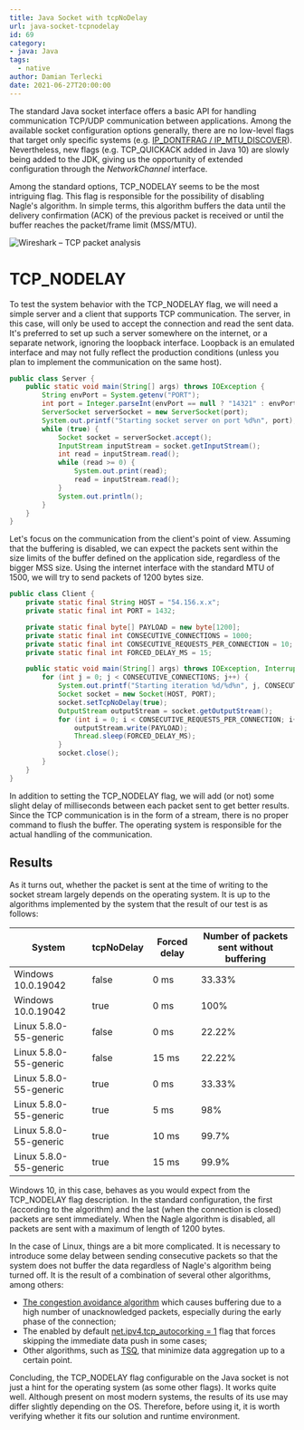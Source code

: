 ```yaml
---
title: Java Socket with tcpNoDelay
url: java-socket-tcpnodelay
id: 69
category:
- java: Java
tags:
  - native
author: Damian Terlecki
date: 2021-06-27T20:00:00
---
```


The standard Java socket interface offers a basic API for handling communication TCP/UDP communication between applications.
Among the available socket configuration options generally, there are no low-level flags that target only specific systems (e.g. [IP_DONTFRAG / IP_MTU_DISCOVER](https://bugs.openjdk.java.net/browse/JDK-8238725?focusedCommentId=14316471&page=com.atlassian.jira.plugin.system.issuetabpanels:comment-tabpanel#comment-14316471)).
Nevertheless, new flags (e.g. TCP_QUICKACK added in Java 10) are slowly being added to the JDK, giving us the opportunity of
extended configuration through the *NetworkChannel* interface.

Among the standard options, TCP_NODELAY seems to be the most intriguing flag. This flag is responsible for the possibility of disabling Nagle's algorithm.
In simple terms, this algorithm buffers the data until the delivery confirmation (ACK) of the previous packet is received or until the buffer reaches
the packet/frame limit (MSS/MTU).

<img src="/img/hq/wireshark-tcpnodelay.png" alt="Wireshark – TCP packet analysis" title="Wireshark – TCP packet analysis">

# TCP_NODELAY

To test the system behavior with the TCP_NODELAY flag, we will need a simple server and a client that supports TCP communication.
The server, in this case, will only be used to accept the connection and read the sent data. It's preferred to set up such a server
somewhere on the internet, or a separate network, ignoring the loopback interface. Loopback is an emulated interface
and may not fully reflect the production conditions (unless you plan to implement the communication on the same host).

```java
public class Server {
    public static void main(String[] args) throws IOException {
        String envPort = System.getenv("PORT");
        int port = Integer.parseInt(envPort == null ? "14321" : envPort);
        ServerSocket serverSocket = new ServerSocket(port);
        System.out.printf("Starting socket server on port %d%n", port);
        while (true) {
            Socket socket = serverSocket.accept();
            InputStream inputStream = socket.getInputStream();
            int read = inputStream.read();
            while (read >= 0) {
                System.out.print(read);
                read = inputStream.read();
            }
            System.out.println();
        }
    }
}
```

Let's focus on the communication from the client's point of view.
Assuming that the buffering is disabled, we can expect the packets sent
within the size limits of the buffer defined on the application side, regardless of the bigger MSS size.
Using the internet interface with the standard MTU of 1500, we will try to send packets of 1200 bytes size.

```java
public class Client {
    private static final String HOST = "54.156.x.x";
    private static final int PORT = 1432;

    private static final byte[] PAYLOAD = new byte[1200];
    private static final int CONSECUTIVE_CONNECTIONS = 1000;
    private static final int CONSECUTIVE_REQUESTS_PER_CONNECTION = 10;
    private static final int FORCED_DELAY_MS = 15;

    public static void main(String[] args) throws IOException, InterruptedException {
        for (int j = 0; j < CONSECUTIVE_CONNECTIONS; j++) {
            System.out.printf("Starting iteration %d/%d%n", j, CONSECUTIVE_CONNECTIONS);
            Socket socket = new Socket(HOST, PORT);
            socket.setTcpNoDelay(true);
            OutputStream outputStream = socket.getOutputStream();
            for (int i = 0; i < CONSECUTIVE_REQUESTS_PER_CONNECTION; i++) {
                outputStream.write(PAYLOAD);
                Thread.sleep(FORCED_DELAY_MS);
            }
            socket.close();
        }
    }
}
```

In addition to setting the TCP_NODELAY flag, we will add (or not) some slight delay of milliseconds between each packet sent to get better results.
Since the TCP communication is in the form of a stream, there is no proper command to flush the buffer.
The operating system is responsible for the actual handling of the communication.

## Results

As it turns out, whether the packet is sent at the time of writing to the socket stream largely depends on the operating system.
It is up to the algorithms implemented by the system that the result of our test is as follows:

<table class="rwd">
   <thead>
      <tr>
         <th>System</th>
         <th>tcpNoDelay</th>
         <th>Forced delay</th>
         <th>Number of packets sent without buffering</th>
      </tr>
   </thead>
   <tbody>
      <tr>
         <td data-label="System">
            Windows 10.0.19042
         </td>
         <td data-label="tcpNoDelay">
            false
         </td>
         <td data-label="Forced delay">
            0 ms
         </td>
         <td data-label="Number of packets sent without buffering">
            33.33%
         </td>
      </tr>
      <tr>
         <td data-label="System">
            Windows 10.0.19042
         </td>
         <td data-label="tcpNoDelay">
            true
         </td>
         <td data-label="Forced delay">
            0 ms
         </td>
         <td data-label="Number of packets sent without buffering">
            100%
         </td>
      </tr>
      <tr>
         <td data-label="System">
            Linux 5.8.0-55-generic
         </td>
         <td data-label="tcpNoDelay">
            false
         </td>
         <td data-label="Forced delay">
            0 ms
         </td>
         <td data-label="Number of packets sent without buffering">
            22.22%
         </td>
      </tr>
      <tr>
         <td data-label="System">
            Linux 5.8.0-55-generic
         </td>
         <td data-label="tcpNoDelay">
            false
         </td>
         <td data-label="Forced delay">
            15 ms
         </td>
         <td data-label="Number of packets sent without buffering">
            22.22%
         </td>
      </tr>
      <tr>
         <td data-label="System">
            Linux 5.8.0-55-generic
         </td>
         <td data-label="tcpNoDelay">
            true
         </td>
         <td data-label="Forced delay">
            0 ms
         </td>
         <td data-label="Number of packets sent without buffering">
            33.33%
         </td>
      </tr>
      <tr>
         <td data-label="System">
            Linux 5.8.0-55-generic
         </td>
         <td data-label="tcpNoDelay">
            true
         </td>
         <td data-label="Forced delay">
            5 ms
         </td>
         <td data-label="Number of packets sent without buffering">
            98%
         </td>
      </tr>
      <tr>
         <td data-label="System">
            Linux 5.8.0-55-generic
         </td>
         <td data-label="tcpNoDelay">
            true
         </td>
         <td data-label="Forced delay">
            10 ms
         </td>
         <td data-label="Number of packets sent without buffering">
            99.7%
         </td>
      </tr>
      <tr>
         <td data-label="System">
            Linux 5.8.0-55-generic
         </td>
         <td data-label="tcpNoDelay">
            true
         </td>
         <td data-label="Forced delay">
            15 ms
         </td>
         <td data-label="Number of packets sent without buffering">
            99.9%
         </td>
      </tr>
</tbody>
</table>

Windows 10, in this case, behaves as you would expect from the TCP_NODELAY flag description.
In the standard configuration, the first (according to the algorithm) and the last (when the connection is closed) packets are sent immediately.
When the Nagle algorithm is disabled, all packets are sent with a maximum of length of 1200 bytes.

In the case of Linux, things are a bit more complicated. It is necessary to introduce some delay between sending consecutive packets so that the system does not
buffer the data regardless of Nagle's algorithm being turned off. It is the result of a combination of several other algorithms, among others:
- [The congestion avoidance algorithm](https://www.cdnplanet.com/blog/tune-tcp-initcwnd-for-optimum-performance/) which causes
  buffering due to a high number of unacknowledged packets, especially during the early phase of the connection;
- The enabled by default [net.ipv4.tcp_autocorking = 1](https://knowledgebase.progress.com/articles/Article/network-related-performance-issue-after-linux-distribution-upgrade) flag that forces skipping the immediate data push in some cases;
- Other algorithms, such as [TSQ](https://github.com/torvalds/linux/blob/v5.8/net/ipv4/tcp_output.c#L2316), that minimize data aggregation up to a certain point.

Concluding, the TCP_NODELAY flag configurable on the Java socket is not just a hint for the operating system (as some other flags). It works quite well.
Although present on most modern systems, the results of its use may differ slightly depending on the OS.
Therefore, before using it, it is worth verifying whether it fits our solution and runtime environment.